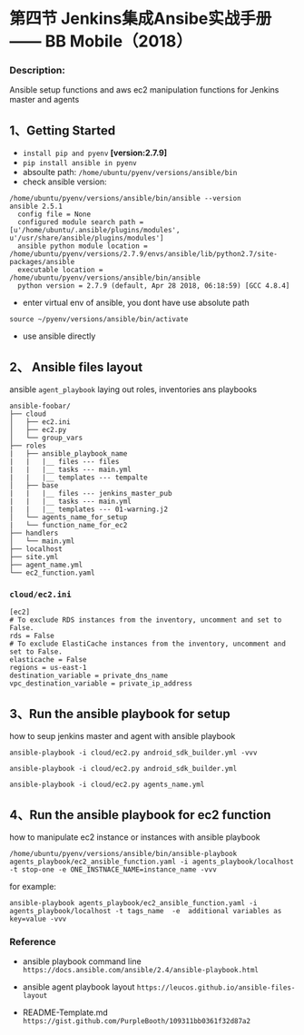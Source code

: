 # **第四节 Jenkins集成Ansibe实战手册 —— BB Mobile（2018）**

### Description: 

Ansible setup functions and aws ec2 manipulation functions for Jenkins master and agents

## 1、Getting Started

* `install pip and pyenv` **[version:2.7.9]**
* `pip install ansible in pyenv`
* absoulte path:  ```/home/ubuntu/pyenv/versions/ansible/bin```
* check ansible version: 

```
/home/ubuntu/pyenv/versions/ansible/bin/ansible --version
ansible 2.5.1
  config file = None
  configured module search path = [u'/home/ubuntu/.ansible/plugins/modules', u'/usr/share/ansible/plugins/modules']
  ansible python module location = /home/ubuntu/pyenv/versions/2.7.9/envs/ansible/lib/python2.7/site-packages/ansible
  executable location = /home/ubuntu/pyenv/versions/ansible/bin/ansible
  python version = 2.7.9 (default, Apr 28 2018, 06:18:59) [GCC 4.8.4]
```

* enter virtual env of ansible, you dont have use absolute path

```
source ~/pyenv/versions/ansible/bin/activate
```

* use ansible directly

## 2、 Ansible files layout

ansible `agent_playbook` laying out roles, inventories ans playbooks

```
ansible-foobar/
├── cloud
│   ├── ec2.ini
│   ├── ec2.py
│   └── group_vars
├── roles
|   ├── ansible_playbook_name
|   |   |__ files --- files
|   |   |__ tasks --- main.yml
|   |   |__ templates --- tempalte
│   ├── base
|   |   |__ files --- jenkins_master_pub
|   |   |__ tasks --- main.yml
|   |   |__ templates --- 01-warning.j2
│   └── agents_name_for_setup
|   └── function_name_for_ec2
├── handlers
│   └── main.yml
├── localhost
├── site.yml
├── agent_name.yml
└── ec2_function.yaml
```

### `cloud/ec2.ini`

```
[ec2]
# To exclude RDS instances from the inventory, uncomment and set to False.
rds = False
# To exclude ElastiCache instances from the inventory, uncomment and set to False.
elasticache = False
regions = us-east-1
destination_variable = private_dns_name
vpc_destination_variable = private_ip_address
```


## 3、Run the ansible playbook for setup

how to seup jenkins master and agent with ansible playbook

```ansible-playbook -i cloud/ec2.py android_sdk_builder.yml -vvv```

```ansible-playbook -i cloud/ec2.py android_sdk_builder.yml  ```

```ansible-playbook -i cloud/ec2.py agents_name.yml ```

## 4、Run the ansible playbook for ec2 function

how to manipulate ec2 instance or instances with ansible playbook

```
/home/ubuntu/pyenv/versions/ansible/bin/ansible-playbook agents_playbook/ec2_ansible_function.yaml -i agents_playbook/localhost -t stop-one -e ONE_INSTNACE_NAME=instance_name -vvv
```

for example:

```
ansible-playbook agents_playbook/ec2_ansible_function.yaml -i agents_playbook/localhost -t tags_name  -e  additional variables as key=value -vvv
```

### Reference

* ansible playbook command line
```https://docs.ansible.com/ansible/2.4/ansible-playbook.html```

* ansible agent playbook layout
```https://leucos.github.io/ansible-files-layout```

* README-Template.md
```https://gist.github.com/PurpleBooth/109311bb0361f32d87a2```